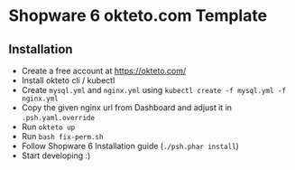 # Shopware 6 okteto.com Template

## Installation

* Create a free account at https://okteto.com/
* Install okteto cli / kubectl
* Create ``mysql.yml`` and ``nginx.yml`` using ``kubectl create -f mysql.yml -f nginx.yml``
* Copy the given nginx url from Dashboard and adjust it in ``.psh.yaml.override``
* Run ``okteto up``
* Run ``bash fix-perm.sh``
* Follow Shopware 6 Installation guide (``./psh.phar install``)
* Start developing :)
